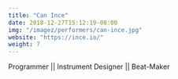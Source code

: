 ```yaml
---
title: "Can Ince"
date: 2018-12-27T15:12:19-08:00
img: "/imagez/performers/can-ince.jpg"
website: "https://ince.io/"
weight: 7
---
```


Programmer || Instrument Designer || Beat-Maker
